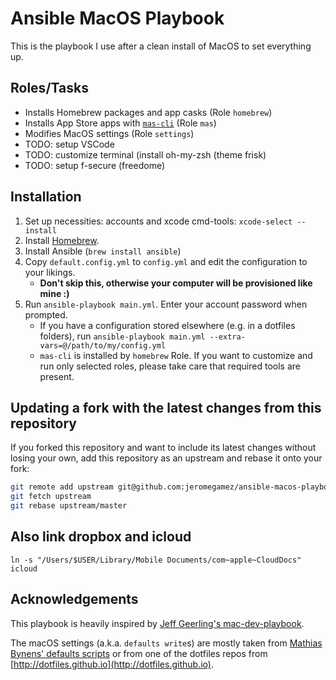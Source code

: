 # Ansible MacOS Playbook

This is the playbook I use after a clean install of MacOS to set everything up.

## Roles/Tasks

- Installs Homebrew packages and app casks (Role `homebrew`)
- Installs App Store apps with [`mas-cli`](https://github.com/mas-cli/mas) (Role `mas`)
- Modifies MacOS settings (Role `settings`)
- TODO: setup VSCode
- TODO: customize terminal (install oh-my-zsh (theme frisk)
- TODO: setup f-secure (freedome)

## Installation

1. Set up necessities: accounts and xcode cmd-tools: `xcode-select --install`
2. Install [Homebrew](https://brew.sh).
3. Install Ansible (`brew install ansible`)
4. Copy `default.config.yml` to `config.yml` and edit the configuration to your likings.
   - **Don't skip this, otherwise your computer will be provisioned like mine :)**
5. Run `ansible-playbook main.yml`. Enter your account password when prompted.
   - If you have a configuration stored elsewhere (e.g. in a dotfiles folders), run `ansible-playbook main.yml --extra-vars=@/path/to/my/config.yml`
   - `mas-cli` is installed by `homebrew` Role. If you want to customize and run only selected roles, please take care that required tools are present.

## Updating a fork with the latest changes from this repository

If you forked this repository and want to include its latest changes without losing your own,
add this repository as an upstream and rebase it onto your fork:

```bash
git remote add upstream git@github.com:jeromegamez/ansible-macos-playbook.git
git fetch upstream
git rebase upstream/master
```

## Also link dropbox and icloud
`ln -s "/Users/$USER/Library/Mobile Documents/com~apple~CloudDocs" icloud`

## Acknowledgements

This playbook is heavily inspired by
[Jeff Geerling's mac-dev-playbook](https://github.com/geerlingguy/mac-dev-playbook).

The macOS settings (a.k.a. `defaults write`s) are mostly taken from
[Mathias Bynens' defaults scripts](https://mths.be/macos) or from one of the
dotfiles repos from [http://dotfiles.github.io](http://dotfiles.github.io).
